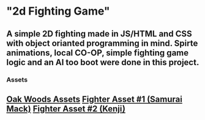 # "2d Fighting Game"

A simple 2D fighting made in JS/HTML and CSS with object orianted programming in mind. Spirte animations, local CO-OP, simple fighting game logic and an AI too boot were done in this project. 
---
### Assets
[Oak Woods Assets](https://brullov.itch.io/oak-woods)
[Fighter Asset #1 (Samurai Mack)](https://luizmelo.itch.io/martial-hero)
[Fighter Asset #2 (Kenji)](https://luizmelo.itch.io/martial-hero-2)
---